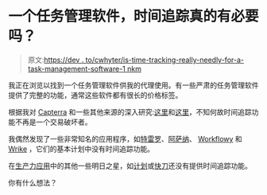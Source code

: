 # 一个任务管理软件，时间追踪真的有必要吗？

> 原文:[https://dev . to/cwhyter/is-time-tracking-really-needly-for-a-task-management-software-1 nkm](https://dev.to/cwhyter/is-time-tracking-really-necessary-for-a-task-management-software-1nkm)

我正在浏览以找到一个任务管理软件供我的代理使用。有一些严肃的任务管理软件提供了完整的功能，通常这些软件都有很长的价格标签。

根据我对 [Capterra](https://capterra.com) 和一些其他来源的深入研究:[这里](https://www.softwaretestinghelp.com/best-task-management-software-systems/)和[这里](https://www.techradar.com/news/best-data-visualization-tools)，不知何故时间追踪功能不再是一个交易破坏者。

我偶然发现了一些非常知名的应用程序，如[特雷罗](https://trello.com)、[阿萨纳](https://asana.com)、 [Workflowy](https://workflowy.com) 和 [Wrike](https://wrike.com) ，它们的基本计划中没有时间追踪功能。

在[生产力应用](https://quire.io/compare/best-productivity-apps)中的其他一些明日之星，如[计划](https://getplan.co/)或[快刀](https://quire.io)还没有提供时间追踪功能。

你有什么想法？